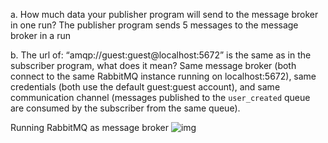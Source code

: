 a. How much data your publisher program will send to the message broker in one run?
The publisher program sends 5 messages to the message broker in a run

b. The url of: “amqp://guest:guest@localhost:5672” is the same as in the subscriber program, what does it mean?
Same message broker (both connect to the same RabbitMQ instance running on localhost:5672), same credentials (both use the default guest:guest account), and same communication channel (messages published to the `user_created` queue are consumed by the subscriber from the same queue).

Running RabbitMQ as message broker
![img](publisher/rabbit1.jpg)

